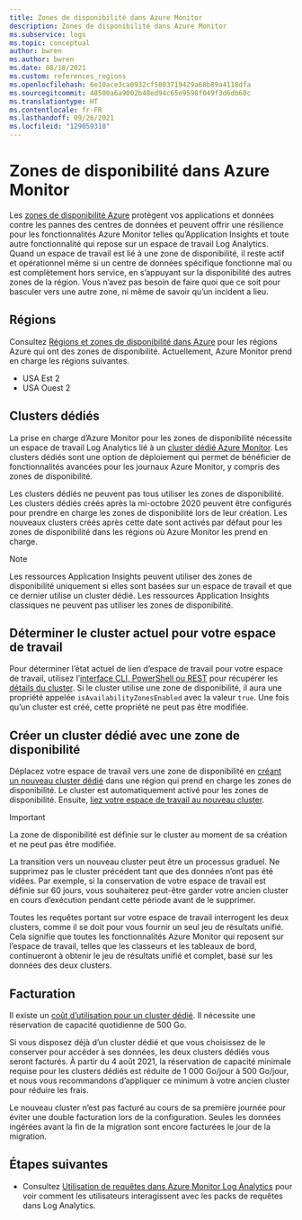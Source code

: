 ```yaml
---
title: Zones de disponibilité dans Azure Monitor
description: Zones de disponibilité dans Azure Monitor
ms.subservice: logs
ms.topic: conceptual
author: bwren
ms.author: bwren
ms.date: 08/18/2021
ms.custom: references_regions
ms.openlocfilehash: 6e10ace3ca0932cf5803719429a68b89a4118dfa
ms.sourcegitcommit: 48500a6a9002b48ed94c65e9598f049f3d6db60c
ms.translationtype: HT
ms.contentlocale: fr-FR
ms.lasthandoff: 09/26/2021
ms.locfileid: "129059318"
---
```

# <a name="availability-zones-in-azure-monitor"></a>Zones de disponibilité dans Azure Monitor

Les [zones de disponibilité Azure](../../availability-zones/az-overview.md) protègent vos applications et données contre les pannes des centres de données et peuvent offrir une résilience pour les fonctionnalités Azure Monitor telles qu’Application Insights et toute autre fonctionnalité qui repose sur un espace de travail Log Analytics. Quand un espace de travail est lié à une zone de disponibilité, il reste actif et opérationnel même si un centre de données spécifique fonctionne mal ou est complètement hors service, en s’appuyant sur la disponibilité des autres zones de la région. Vous n’avez pas besoin de faire quoi que ce soit pour basculer vers une autre zone, ni même de savoir qu’un incident a lieu. 


## <a name="regions"></a>Régions
Consultez [Régions et zones de disponibilité dans Azure](https://azure.microsoft.com/global-infrastructure/geographies/#geographies) pour les régions Azure qui ont des zones de disponibilité. Actuellement, Azure Monitor prend en charge les régions suivantes. 

- USA Est 2
- USA Ouest 2

## <a name="dedicated-clusters"></a>Clusters dédiés
La prise en charge d’Azure Monitor pour les zones de disponibilité nécessite un espace de travail Log Analytics lié à un [cluster dédié Azure Monitor](logs-dedicated-clusters.md). Les clusters dédiés sont une option de déploiement qui permet de bénéficier de fonctionnalités avancées pour les journaux Azure Monitor, y compris des zones de disponibilité.

Les clusters dédiés ne peuvent pas tous utiliser les zones de disponibilité. Les clusters dédiés créés après la mi-octobre 2020 peuvent être configurés pour prendre en charge les zones de disponibilité lors de leur création. Les nouveaux clusters créés après cette date sont activés par défaut pour les zones de disponibilité dans les régions où Azure Monitor les prend en charge.


> [!NOTE]
> Les ressources Application Insights peuvent utiliser des zones de disponibilité uniquement si elles sont basées sur un espace de travail et que ce dernier utilise un cluster dédié. Les ressources Application Insights classiques ne peuvent pas utiliser les zones de disponibilité.


## <a name="determine-current-cluster-for-your-workspace"></a>Déterminer le cluster actuel pour votre espace de travail
Pour déterminer l’état actuel de lien d’espace de travail pour votre espace de travail, utilisez l’[interface CLI, PowerShell ou REST](logs-dedicated-clusters.md#check-workspace-link-status) pour récupérer les [détails du cluster](logs-dedicated-clusters.md#check-cluster-provisioning-status). Si le cluster utilise une zone de disponibilité, il aura une propriété appelée `isAvailabilityZonesEnabled` avec la valeur `true`. Une fois qu’un cluster est créé, cette propriété ne peut pas être modifiée.

## <a name="create-dedicated-cluster-with-availability-zone"></a>Créer un cluster dédié avec une zone de disponibilité
Déplacez votre espace de travail vers une zone de disponibilité en [créant un nouveau cluster dédié](logs-dedicated-clusters.md#create-a-dedicated-cluster) dans une région qui prend en charge les zones de disponibilité. Le cluster est automatiquement activé pour les zones de disponibilité. Ensuite, [liez votre espace de travail au nouveau cluster](logs-dedicated-clusters.md#link-a-workspace-to-a-cluster).

> [!IMPORTANT]
> La zone de disponibilité est définie sur le cluster au moment de sa création et ne peut pas être modifiée.

La transition vers un nouveau cluster peut être un processus graduel. Ne supprimez pas le cluster précédent tant que des données n’ont pas été vidées. Par exemple, si la conservation de votre espace de travail est définie sur 60 jours, vous souhaiterez peut-être garder votre ancien cluster en cours d’exécution pendant cette période avant de le supprimer.

Toutes les requêtes portant sur votre espace de travail interrogent les deux clusters, comme il se doit pour vous fournir un seul jeu de résultats unifié. Cela signifie que toutes les fonctionnalités Azure Monitor qui reposent sur l’espace de travail, telles que les classeurs et les tableaux de bord, continueront à obtenir le jeu de résultats unifié et complet, basé sur les données des deux clusters.

## <a name="billing"></a>Facturation
Il existe un [coût d’utilisation pour un cluster dédié](logs-dedicated-clusters.md#create-a-dedicated-cluster). Il nécessite une réservation de capacité quotidienne de 500 Go. 

Si vous disposez déjà d’un cluster dédié et que vous choisissez de le conserver pour accéder à ses données, les deux clusters dédiés vous seront facturés. À partir du 4 août 2021, la réservation de capacité minimale requise pour les clusters dédiés est réduite de 1 000 Go/jour à 500 Go/jour, et nous vous recommandons d’appliquer ce minimum à votre ancien cluster pour réduire les frais.

Le nouveau cluster n’est pas facturé au cours de sa première journée pour éviter une double facturation lors de la configuration. Seules les données ingérées avant la fin de la migration sont encore facturées le jour de la migration. 


## <a name="next-steps"></a>Étapes suivantes

- Consultez [Utilisation de requêtes dans Azure Monitor Log Analytics](queries.md) pour voir comment les utilisateurs interagissent avec les packs de requêtes dans Log Analytics.


